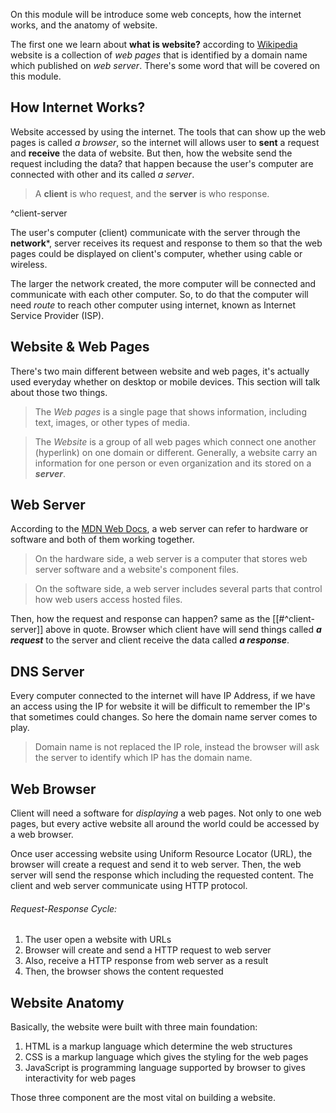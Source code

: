 On this module will be introduce some web concepts, how the internet works, and the anatomy of website.

The first one we learn about **what is website?** according to [Wikipedia](https://en.wikipedia.org/wiki/Website) website is a collection of *web pages* that is identified by a domain name which published on *web server*. There's some word that will be covered on this module.


## How Internet Works?
Website accessed by using the internet. The tools that can show up the web pages is called *a browser*, so the internet will allows user to **sent** a request and **receive** the data of website. But then, how the website send the request including the data? that happen because the user's computer are connected with other and its called *a server*. 

> A **client** is who request, and the **server** is who response.

^client-server

The user's computer (client) communicate with the server through the **network***, server receives its request and response to them so that the web pages could be displayed on client's computer, whether using cable or wireless.

The larger the network created, the more computer will be connected and communicate with each other computer. So, to do that the computer will need *route* to reach other computer using internet, known as Internet Service Provider (ISP).


## Website & Web Pages
There's two main different between website and web pages, it's actually used everyday whether on desktop or mobile devices. This section will talk about those two things.

> The *Web pages* is a single page that shows information, including text, images, or other types of media.

> The *Website* is a group of all web pages which connect one another (hyperlink) on one domain or different. Generally, a website carry an information for one person or even organization and its stored on a ***server***.


## Web Server
According to the [MDN Web Docs](https://developer.mozilla.org/en-US/docs/Learn/Common_questions/Web_mechanics/What_is_a_web_server), a web server can refer to hardware or software and both of them working together.

> On the hardware side, a web server is a computer that stores web server software and a website's component files.

> On the software side, a web server includes several parts that control how web users access hosted files.

Then, how the request and response can happen? same as the [[#^client-server]] above in quote. Browser which client have will send things called ***a request*** to the server and client receive the data called ***a response***.


## DNS Server
Every computer connected to the internet will have IP Address, if we have an access using the IP for website it will be difficult to remember the IP's that sometimes could changes. So here the domain name server comes to play.

> Domain name is not replaced the IP role, instead the browser will ask the server to identify which IP has the domain name.


## Web Browser
Client will need a software for *displaying* a web pages. Not only to one web pages, but every active website all around the world could be accessed by a web browser.

Once user accessing website using Uniform Resource Locator (URL), the browser will create a request and send it to web server. Then, the web server will send the response which including the requested content. The client and web server communicate using HTTP protocol.
###### Request-Response Cycle:
1. The user open a website with URLs
2. Browser will create and send a HTTP request to web server
3. Also, receive a HTTP response from web server as a result
4. Then, the browser shows the content requested


## Website Anatomy
Basically, the website were built with three main foundation:
1. HTML is a markup language which determine the web structures
2. CSS is a markup language which gives the styling for the web pages
3. JavaScript is programming language supported by browser to gives interactivity for web pages

Those three component are the most vital on building a website. 